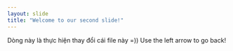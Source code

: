 ```yaml
---
layout: slide
title: "Welcome to our second slide!"
---
```

Dòng này là thực hiện thay đổi cái file này =))
Use the left arrow to go back!
